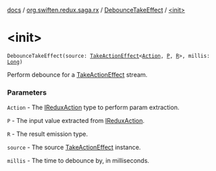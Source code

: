 [docs](../../index.md) / [org.swiften.redux.saga.rx](../index.md) / [DebounceTakeEffect](index.md) / [&lt;init&gt;](./-init-.md)

# &lt;init&gt;

`DebounceTakeEffect(source: `[`TakeActionEffect`](../../org.swiften.redux.saga.common/-take-action-effect/index.md)`<`[`Action`](index.md#Action)`, `[`P`](index.md#P)`, `[`R`](index.md#R)`>, millis: `[`Long`](https://kotlinlang.org/api/latest/jvm/stdlib/kotlin/-long/index.html)`)`

Perform debounce for a [TakeActionEffect](../../org.swiften.redux.saga.common/-take-action-effect/index.md) stream.

### Parameters

`Action` - The [IReduxAction](../../org.swiften.redux.core/-i-redux-action.md) type to perform param extraction.

`P` - The input value extracted from [IReduxAction](../../org.swiften.redux.core/-i-redux-action.md).

`R` - The result emission type.

`source` - The source [TakeActionEffect](../../org.swiften.redux.saga.common/-take-action-effect/index.md) instance.

`millis` - The time to debounce by, in milliseconds.